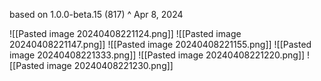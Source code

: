
based on 1.0.0-beta.15 (817) ^ Apr 8, 2024

![[Pasted image 20240408221124.png]]
![[Pasted image 20240408221147.png]]
![[Pasted image 20240408221155.png]]
![[Pasted image 20240408221333.png]]
![[Pasted image 20240408221220.png]]
![[Pasted image 20240408221230.png]]